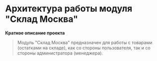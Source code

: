 # Архитектура работы модуля "Склад Москва"
**Краткое описание проекта**
> Модуль "Склад Москва" предназначен для работы с товарами (остатками на складе), как со стороны пользователя, так и со стороны администратора (менеджера).
<!--stackedit_data:
eyJoaXN0b3J5IjpbLTMzOTU0NzAzOCwtMjA4ODc0NjYxMiwtMT
IzNDk2MzU3NCwxMjEyNzgyNjMwLDQ5NDEzOTkzOCwzMTczNDY1
MTgsLTg5MDk1Njg0OSwtODA0NDM3NTE3LC0zNTQzMTIyNDQsLT
IwODg3NDY2MTIsLTE4MTEzMDgyMl19
-->